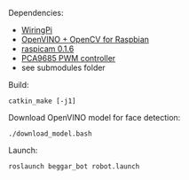 Dependencies:

* <a href="http://wiringpi.com/" target="_blank">WiringPi</a>
* <a href="https://docs.openvinotoolkit.org/latest/_docs_install_guides_installing_openvino_raspbian.html" target="_blank">OpenVINO + OpenCV for Raspbian</a>
* <a href="http://www.uco.es/investiga/grupos/ava/node/40" target="_blank">raspicam 0.1.6</a>
* <a href="https://github.com/Reinbert/pca9685" target="_blank">PCA9685 PWM controller</a>
* see submodules folder

Build:

~~~
catkin_make [-j1]
~~~

Download OpenVINO model for face detection: 

~~~
./download_model.bash
~~~

Launch:

~~~
roslaunch beggar_bot robot.launch
~~~
